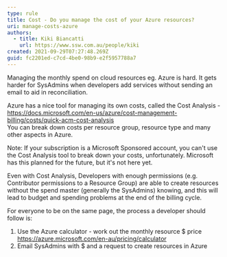 ```yaml
---
type: rule
title: Cost - Do you manage the cost of your Azure resources?
uri: manage-costs-azure
authors:
  - title: Kiki Biancatti
    url: https://www.ssw.com.au/people/kiki
created: 2021-09-29T07:27:48.269Z
guid: fc2201ed-c7cd-4be0-98b9-e2f5957788a7
---
```

Managing the monthly spend on cloud resources eg. Azure is hard. It gets harder for SysAdmins when developers add services without sending an email to aid in reconciliation.

<!--endintro-->

Azure has a nice tool for managing its own costs, called the Cost Analysis - https://docs.microsoft.com/en-us/azure/cost-management-billing/costs/quick-acm-cost-analysis \
You can break down costs per resource group, resource type and many other aspects in Azure.

Note: If your subscription is a Microsoft Sponsored account, you can't use the Cost Analysis tool to break down your costs, unfortunately. Microsoft has this planned for the future, but it's not here yet.

Even with Cost Analysis, Developers with enough permissions (e.g. Contributor permissions to a Resource Group) are able to create resources without the spend master (generally the SysAdmins) knowing, and this will lead to budget and spending problems at the end of the billing cycle.

For everyone to be on the same page, the process a developer should follow is:

1. Use the Azure calculator - work out the monthly resource $ price\
   https://azure.microsoft.com/en-au/pricing/calculator
2. Email SysAdmins with $ and a request to create resources in Azure